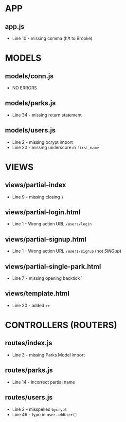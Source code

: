 # APP

## app.js

- Line 10 - missing comma (h/t to Brooke)

# MODELS

## models/conn.js

- NO ERRORS

## models/parks.js

- Line 34 - missing return statement

## models/users.js

- Line 2 - missing bcrypt import
- Line 20 - missing underscore in `first_name`

# VIEWS

## views/partial-index

- Line 9 - missing closing `}`

## views/partial-login.html

- Line 1 - Wrong action URL `/users/login`

## views/partial-signup.html

- Line 1 - Wrong action URL `/users/signup` (not _SINGup_)

## views/partial-single-park.html

- Line 7 - missing opening backtick `

## views/template.html

- Line 20 - added `>>`

# CONTROLLERS (ROUTERS)

## routes/index.js

- Line 3 - missing Parks Model import

## routes/parks.js

- Line 14 - incorrect partial name

## routes/users.js

- Line 2 - misspelled `bycrypt`
- Line 46 - typo in `user.addUser()`
